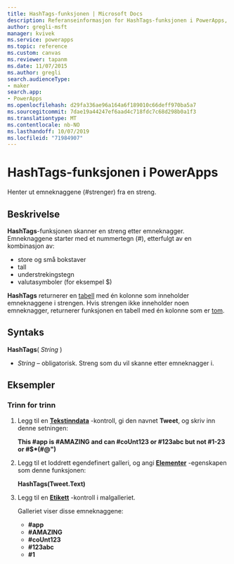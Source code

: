 ```yaml
---
title: HashTags-funksjonen | Microsoft Docs
description: Referanseinformasjon for HashTags-funksjonen i PowerApps, inkludert syntaks og eksempler
author: gregli-msft
manager: kvivek
ms.service: powerapps
ms.topic: reference
ms.custom: canvas
ms.reviewer: tapanm
ms.date: 11/07/2015
ms.author: gregli
search.audienceType:
- maker
search.app:
- PowerApps
ms.openlocfilehash: d29fa336ae96a164a6f189010c66deff970ba5a7
ms.sourcegitcommit: 7dae19a44247ef6aad4c718fdc7c68d298b0a1f3
ms.translationtype: MT
ms.contentlocale: nb-NO
ms.lasthandoff: 10/07/2019
ms.locfileid: "71984907"
---
```

# <a name="hashtags-function-in-powerapps"></a>HashTags-funksjonen i PowerApps
Henter ut emneknaggene (#strenger) fra en streng.

## <a name="description"></a>Beskrivelse
**HashTags**-funksjonen skanner en streng etter emneknagger. Emneknaggene starter med et nummertegn (#), etterfulgt av en kombinasjon av:

* store og små bokstaver
* tall
* understrekingstegn
* valutasymboler (for eksempel $)

**HashTags** returnerer en [tabell](../working-with-tables.md) med én kolonne som inneholder emneknaggene i strengen.  Hvis strengen ikke inneholder noen emneknagger, returnerer funksjonen en tabell med én kolonne som er [tom](function-isblank-isempty.md).

## <a name="syntax"></a>Syntaks
**HashTags**( *String* )

* *String* – obligatorisk.  Streng som du vil skanne etter emneknagger i.

## <a name="examples"></a>Eksempler
### <a name="step-by-step"></a>Trinn for trinn
1. Legg til en **[Tekstinndata](../controls/control-text-input.md)** -kontroll, gi den navnet **Tweet**, og skriv inn denne setningen:
   
    **This #app is #AMAZING and can #coUnt123 or #123abc but not #1-23 or #$\*(#\@")**
2. Legg til et loddrett egendefinert galleri, og angi **[Elementer](../controls/properties-core.md)** -egenskapen som denne funksjonen:
   
    **HashTags(Tweet.Text)**
3. Legg til en **[Etikett](../controls/control-text-box.md)** -kontroll i malgalleriet.
   
    Galleriet viser disse emneknaggene:
   
   * **\#app**
   * **\#AMAZING**
   * **\#coUnt123**
   * **\#123abc**
   * **\#1**

